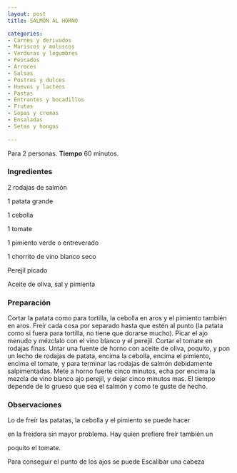 ```yaml
---
layout: post
title: SALMÓN AL HORNO

categories:
- Carnes y derivados
- Mariscos y moluscos
- Verduras y legumbres
- Pescados
- Arroces
- Salsas
- Postres y dulces
- Huevos y lacteos
- Pastas
- Entrantes y bocadillos
- Frutas
- Sopas y cremas
- Ensaladas
- Setas y hongos
 
---
```

Para 2 personas.
<b>Tiempo</b> 60 minutos.

<h3>Ingredientes</h3>
2 rodajas de salmón

1 patata grande

1 cebolla

1 tomate

1 pimiento verde o entreverado

1 chorrito de vino blanco seco

Perejil picado

Aceite de oliva, sal y pimienta

<h3>Preparación</h3>
Cortar la patata como para tortilla, la cebolla en aros y el pimiento también en aros. Freír cada cosa por separado hasta que estén al punto (la patata como si fuera para tortilla, no tiene que dorarse mucho). Picar el ajo menudo y mézclalo con el vino blanco y el perejil. Cortar el tomate en rodajas finas. Untar una fuente de horno con aceite de oliva, poquito, y pon un lecho de rodajas de patata, encima la cebolla, encima el pimiento, encima el tomate, y para terminar las rodajas de salmón debidamente salpimentadas. Mete a horno fuerte cinco minutos, echa por encima la mezcla de vino blanco ajo perejil, y dejar cinco minutos mas. El tiempo depende de lo grueso que sea el salmón y como te guste de hecho.

<h3>Observaciones</h3>
Lo de freír las patatas, la cebolla y el pimiento se puede hacer

en la freidora sin mayor problema. Hay quien prefiere freír también un

poquito el tomate.

Para conseguir el punto de los ajos se puede Escalibar una cabeza

